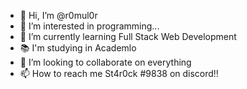 - 👋 Hi, I’m @r0mul0r
- 👀 I’m interested in programming...
- 🌱 I’m currently learning Full Stack Web Development
- 📚 I'm studying in Academlo
- 💞️ I’m looking to collaborate on everything
- 📫 How to reach me St4r0ck #9838 on discord!!

<!---
r0mul0r/r0mul0r is a ✨ special ✨ repository because its `README.md` (this file) appears on your GitHub profile.
You can click the Preview link to take a look at your changes.
--->
